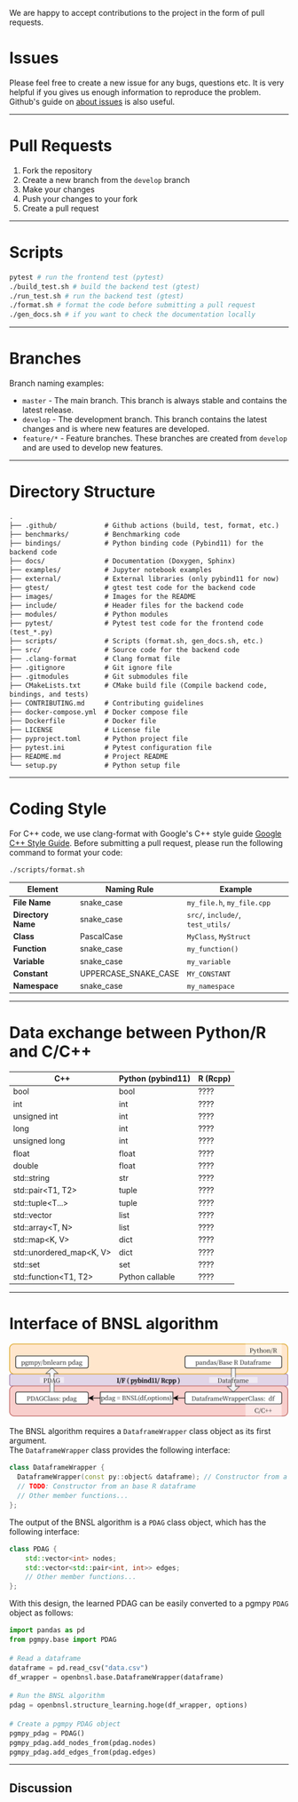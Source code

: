 We are happy to accept contributions to the project in the form of pull requests.

# Issues
Please feel free to create a new issue for any bugs, questions etc. 
It is very helpful if you gives us enough information to reproduce the problem. 
Github's guide on [about issues](https://guides.github.com/features/issues/) is also useful.

--- 
# Pull Requests
1. Fork the repository
2. Create a new branch from the `develop` branch
3. Make your changes
4. Push your changes to your fork
5. Create a pull request

---
# Scripts
```bash
pytest # run the frontend test (pytest)
./build_test.sh # build the backend test (gtest)
./run_test.sh # run the backend test (gtest)
./format.sh # format the code before submitting a pull request
./gen_docs.sh # if you want to check the documentation locally
```

---
# Branches
Branch naming examples:
- `master` - The main branch. This branch is always stable and contains the latest release.
- `develop` - The development branch. This branch contains the latest changes and is where new features are developed.
- `feature/*` - Feature branches. These branches are created from `develop` and are used to develop new features.

---
# Directory Structure
```plaintext
.
├── .github/            # Github actions (build, test, format, etc.)
├── benchmarks/         # Benchmarking code
├── bindings/           # Python binding code (Pybind11) for the backend code
├── docs/               # Documentation (Doxygen, Sphinx)
├── examples/           # Jupyter notebook examples
├── external/           # External libraries (only pybind11 for now)
├── gtest/              # gtest test code for the backend code
├── images/             # Images for the README
├── include/            # Header files for the backend code
├── modules/            # Python modules
├── pytest/             # Pytest test code for the frontend code (test_*.py)
├── scripts/            # Scripts (format.sh, gen_docs.sh, etc.)
├── src/                # Source code for the backend code
├── .clang-format       # Clang format file
├── .gitignore          # Git ignore file
├── .gitmodules         # Git submodules file
├── CMakeLists.txt      # CMake build file (Compile backend code, bindings, and tests)
├── CONTRIBUTING.md     # Contributing guidelines
├── docker-compose.yml  # Docker compose file
├── Dockerfile          # Docker file
├── LICENSE             # License file
├── pyproject.toml      # Python project file
├── pytest.ini          # Pytest configuration file
├── README.md           # Project README
└── setup.py            # Python setup file
```

---
# Coding Style
For C++ code, we use clang-format with Google's C++ style guide [Google C++ Style Guide](https://google.github.io/styleguide/cppguide.html).
Before submitting a pull request, please run the following command to format your code:
```bash
./scripts/format.sh
```
| **Element** | **Naming Rule** | **Example** |
| --- | --- | --- |
| **File Name** | snake_case | `my_file.h`, `my_file.cpp` |
| **Directory Name** | snake_case | `src/`, `include/`, `test_utils/` |
| **Class** | PascalCase | `MyClass`, `MyStruct` |
| **Function** | snake_case | `my_function()` |
| **Variable** | snake_case | `my_variable` |
| **Constant** | UPPERCASE_SNAKE_CASE | `MY_CONSTANT` |
| **Namespace** | snake_case | `my_namespace` | `my_namespace::my_function()` |

---
# Data exchange between Python/R and C/C++

| C++                           | Python (pybind11)             | R (Rcpp)                      |
|-------------------------------|-------------------------------|-------------------------------|
| bool                          | bool                          | ????                          |
| int                           | int                           | ????                          |
| unsigned int                  | int                           | ????                          |
| long                          | int                           | ????                          |
| unsigned long                 | int                           | ????                          |
| float                         | float                         | ????                          |
| double                        | float                         | ????                          |
| std::string                   | str                           | ????                          |
| std::pair<T1, T2>             | tuple                         | ????                          |
| std::tuple<T...>              | tuple                         | ????                          |
| std::vector<T>                | list                          | ????                          |
| std::array<T, N>              | list                          | ????                          |
| std::map<K, V>                | dict                          | ????                          |
| std::unordered_map<K, V>      | dict                          | ????                          |
| std::set<T>                   | set                           | ????                          |
| std::function<T1, T2>         | Python callable               | ????                          |


---
# Interface of BNSL algorithm

![Interface Diagram](images/interface.png)

The BNSL algorithm requires a `DataframeWrapper` class object as its first argument.  
The `DataframeWrapper` class provides the following interface:
``` C++
class DataframeWrapper {
  DataframeWrapper(const py::object& dataframe); // Constructor from a Python dataframe
  // TODO: Constructor from an base R dataframe 
  // Other member functions...
};
```

The output of the BNSL algorithm is a `PDAG` class object, which has the following interface:
``` C++
class PDAG {
    std::vector<int> nodes;
    std::vector<std::pair<int, int>> edges;
    // Other member functions...
};
```

With this design, the learned PDAG can be easily converted to a pgmpy `PDAG` object as follows:

``` Python
import pandas as pd
from pgmpy.base import PDAG

# Read a dataframe
dataframe = pd.read_csv("data.csv")
df_wrapper = openbnsl.base.DataframeWrapper(dataframe)

# Run the BNSL algorithm
pdag = openbnsl.structure_learning.hoge(df_wrapper, options)

# Create a pgmpy PDAG object
pgmpy_pdag = PDAG()
pgmpy_pdag.add_nodes_from(pdag.nodes)
pgmpy_pdag.add_edges_from(pdag.edges)
```



---
## Discussion
